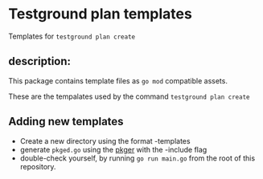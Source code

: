 # Testground plan templates

Templates for `testground plan create`


## description:

This package contains template files as `go mod` compatible assets.

These are the tempalates used by the command `testground plan create`


## Adding new templates

* Create a new directory using the format <target>-templates
* generate `pkged.go` using the [pkger](https://github.com/markbates/pkger) with the -include flag
* double-check yourself, by running `go run main.go` from the root of this repository.

